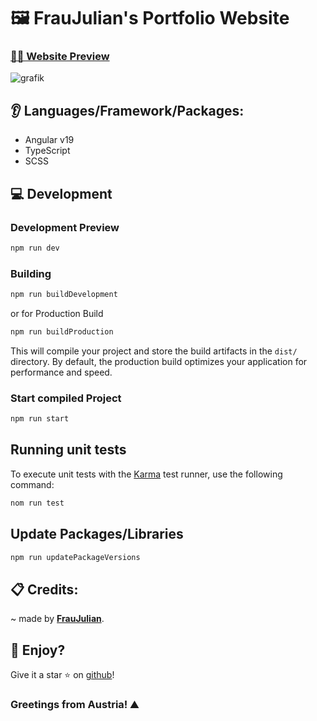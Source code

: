 # 🖼️ FrauJulian's Portfolio Website

### [🙋‍♂️ Website Preview](https://fraujulian.xyz/)
![grafik](https://github.com/user-attachments/assets/65f1e491-62ab-4b16-a39c-5f04377ce5cb)

## 👂 Languages/Framework/Packages:
- Angular v19
- TypeScript
- SCSS

## 💻 Development

### Development Preview

```bash
npm run dev
```

### Building

```bash
npm run buildDevelopment 
```

or for Production Build

```bash
npm run buildProduction
```

This will compile your project and store the build artifacts in the `dist/` directory. By default, the production build optimizes your application for performance and speed.

### Start compiled Project

```bash
npm run start 
```

## Running unit tests

To execute unit tests with the [Karma](https://karma-runner.github.io) test runner, use the following command:

```bash
nom run test
```

## Update Packages/Libraries

```bash
npm run updatePackageVersions
```

## 📋 Credits:
~ made by [**FrauJulian**](https://fraujulian.xyz/).  

## 🤝 Enjoy?

Give it a star ⭐ on [github](https://github.com/FrauJulian/discord-audio-stream)!

### Greetings from Austria! ⛰️

